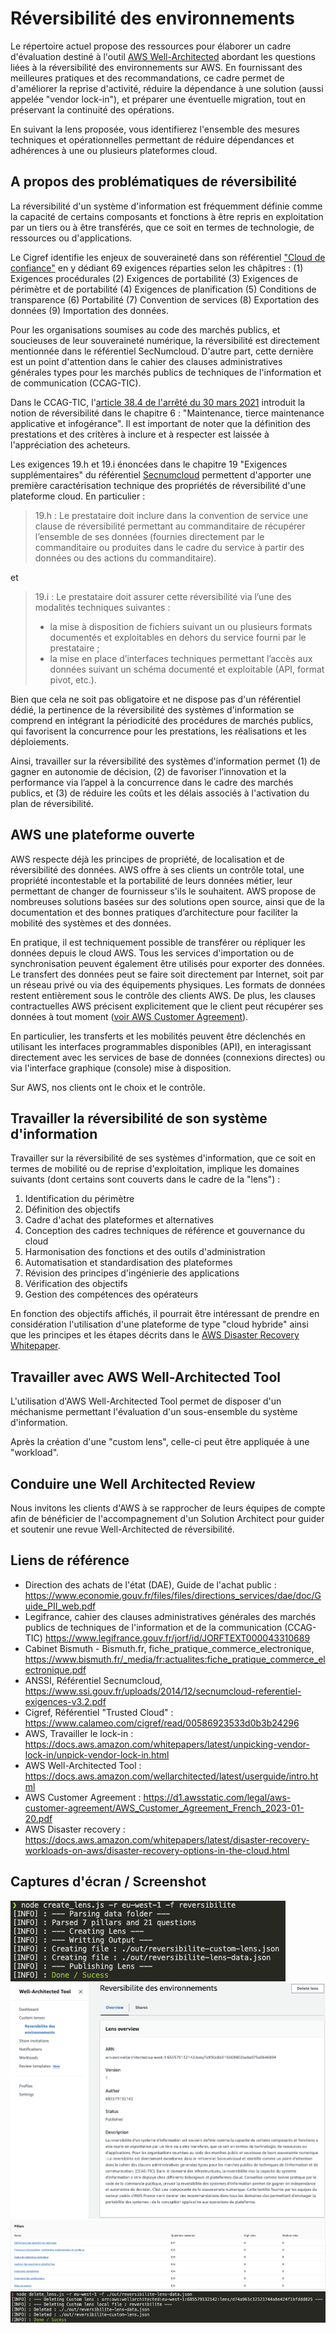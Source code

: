 # Réversibilité des environnements
Le répertoire actuel propose des ressources pour élaborer un cadre d'évaluation destiné à l'outil <a href="https://docs.aws.amazon.com/wellarchitected/latest/userguide/intro.html">AWS Well-Architected</a> abordant les questions liées à la réversibilité des environnements sur AWS. En fournissant des meilleures pratiques et des recommandations, ce cadre permet de d'améliorer la reprise d'activité, réduire la dépendance à une solution (aussi appelée "vendor lock-in"), et préparer une éventuelle migration, tout en préservant la continuité des opérations.

En suivant la lens proposée, vous identifierez l'ensemble des mesures techniques et opérationnelles permettant de réduire dépendances et adhérences à une ou plusieurs plateformes cloud.

## A propos des problématiques de réversibilité
La réversibilité d'un système d'information est fréquemment définie comme la capacité de certains composants et fonctions à être repris en exploitation par un tiers ou à être transférés, que ce soit en termes de technologie, de ressources ou d'applications.

Le Cigref identifie les enjeux de souveraineté dans son référentiel <a href="https://www.cigref.fr/le-cigref-publie-son-referentiel-du-cloud-de-confiance">"Cloud de confiance"</a> en y dédiant 69 exigences réparties selon les châpitres : (1) Exigences procédurales (2) Exigences de portabilité (3) Exigences de périmètre et de portabilité (4) Exigences de planification (5) Conditions de transparence (6) Portabilité (7) Convention de services (8) Exportation des données (9) Importation des données.

Pour les organisations soumises au code des marchés publics, et soucieuses de leur souveraineté numérique, la réversibilité est directement mentionnée dans le référentiel SecNumcloud. D'autre part, cette dernière est un point d'attention dans le cahier des clauses administratives générales types pour les marchés publics de techniques de l'information et de communication (CCAG-TIC).

Dans le CCAG-TIC, l'<a href="https://www.legifrance.gouv.fr/jorf/article_jo/JORFARTI000043310752">article 38.4 de l'arrêté du 30 mars 2021</a> introduit la notion de réversibilité dans le chapitre 6 : "Maintenance, tierce maintenance applicative et infogérance". Il est important de noter que la définition des prestations et des critères à inclure et à respecter est laissée à l'appréciation des acheteurs.

Les exigences 19.h et 19.i énoncées dans le chapitre 19 "Exigences supplémentaires" du référentiel <a href="https://www.ssi.gouv.fr/uploads/2014/12/secnumcloud-referentiel-exigences-v3.2.pdf">Secnumcloud</a> permettent d'apporter une première caractérisation technique des propriétés de réversibilité d'une plateforme cloud. En particulier :

>19.h : Le prestataire doit inclure dans la convention de service une clause de réversibilité permettant au commanditaire de récupérer l’ensemble de ses données (fournies directement par le commanditaire ou produites dans le cadre du service à partir des données ou des actions du commanditaire).

et 

>19.i : Le prestataire doit assurer cette réversibilité via l’une des modalités techniques suivantes : 
>- la mise à disposition de fichiers suivant un ou plusieurs formats documentés et exploitables en dehors du service fourni par le prestataire ;
>- la mise en place d’interfaces techniques permettant l’accès aux données suivant un schéma documenté et exploitable (API, format pivot, etc.).

Bien que cela ne soit pas obligatoire et ne dispose pas d'un référentiel dédié, la pertinence de la réversibilité des systèmes d'information se comprend en intégrant la périodicité des procédures de marchés publics, qui favorisent la concurrence pour les prestations, les réalisations et les déploiements.

Ainsi, travailler sur la réversibilité des systèmes d'information permet (1) de gagner en autonomie de décision, (2) de favoriser l’innovation et la performance via l’appel à la concurrence dans le cadre des marchés publics, et (3) de réduire les coûts et les délais associés à l'activation du plan de réversibilité.

## AWS une plateforme ouverte
AWS respecte déjà les principes de propriété, de localisation et de réversibilité des données. AWS offre à ses clients un contrôle total, une propriété incontestable et la portabilité de leurs données métier, leur permettant de changer de fournisseur s'ils le souhaitent. AWS propose de nombreuses solutions basées sur des solutions open source, ainsi que de la documentation et des bonnes pratiques d’architecture pour faciliter la mobilité des systèmes et des données.

En pratique, il est techniquement possible de transférer ou répliquer les données depuis le cloud AWS. Tous les services d'importation ou de synchronisation peuvent également être utilisés pour exporter des données. Le transfert des données peut se faire soit directement par Internet, soit par un réseau privé ou via des équipements physiques. Les formats de données restent entièrement sous le contrôle des clients AWS. De plus, les clauses contractuelles AWS précisent explicitement que le client peut récupérer ses données à tout moment (<a href="https://d1.awsstatic.com/legal/aws-customer-agreement/AWS_Customer_Agreement_French_2023-01-20.pdf">voir AWS Customer Agreement</a>).

En particulier, les transferts et les mobilités peuvent être déclenchés en utilisant les interfaces programmables disponibles (API), en interagissant directement avec les services de base de données (connexions directes) ou via l'interface graphique (console) mise à disposition.

Sur AWS, nos clients ont le choix et le contrôle.

## Travailler la réversibilité de son système d'information
Travailler sur la réversibilité de ses systèmes d'information, que ce soit en termes de mobilité ou de reprise d'exploitation, implique les domaines suivants (dont certains sont couverts dans le cadre de la "lens") :

1. Identification du périmètre
2. Définition des objectifs
3. Cadre d'achat des plateformes et alternatives
4. Conception des cadres techniques de référence et gouvernance du cloud    
5. Harmonisation des fonctions et des outils d'administration
6. Automatisation et standardisation des plateformes
7. Révision des principes d'ingénierie des applications
8. Vérification des objectifs
9. Gestion des compétences des opérateurs

En fonction des objectifs affichés, il pourrait être intéressant de prendre en considération l'utilisation d'une plateforme de type "cloud hybride" ainsi que les principes et les étapes décrits dans le <a href="https://docs.aws.amazon.com/whitepapers/latest/disaster-recovery-workloads-on-aws/disaster-recovery-options-in-the-cloud.html">AWS Disaster Recovery Whitepaper</a>.

## Travailler avec AWS Well-Architected Tool
L'utilisation d'AWS Well-Architected Tool permet de disposer d'un méchanisme permettant l'évaluation d'un sous-ensemble du système d'information.

Après la création d'une "custom lens", celle-ci peut être appliquée à une "workload".

## Conduire une Well Architected Review
Nous invitons les clients d'AWS à se rapprocher de leurs équipes de compte afin de bénéficier de l'accompagnement d'un Solution Architect pour guider et soutenir une revue Well-Architected de réversibilité.

## Liens de référence
- Direction des achats de l'état (DAE), Guide de l'achat public : https://www.economie.gouv.fr/files/files/directions_services/dae/doc/Guide_PII_web.pdf 
- Legifrance, cahier des clauses administratives générales des marchés publics de techniques de l'information et de la communication (CCAG-TIC) https://www.legifrance.gouv.fr/jorf/id/JORFTEXT000043310689
- Cabinet Bismuth - Bismuth.fr, fiche_pratique_commerce_electronique, https://www.bismuth.fr/_media/fr:actualites:fiche_pratique_commerce_electronique.pdf
- ANSSI, Référentiel Secnumcloud, https://www.ssi.gouv.fr/uploads/2014/12/secnumcloud-referentiel-exigences-v3.2.pdf
- Cigref, Référentiel "Trusted Cloud" : https://www.calameo.com/cigref/read/00586923533d0b3b24296
- AWS, Travailler le lock-in : https://docs.aws.amazon.com/whitepapers/latest/unpicking-vendor-lock-in/unpick-vendor-lock-in.html
- AWS Well-Architected Tool : https://docs.aws.amazon.com/wellarchitected/latest/userguide/intro.html
- AWS Customer Agreement : https://d1.awsstatic.com/legal/aws-customer-agreement/AWS_Customer_Agreement_French_2023-01-20.pdf
- AWS Disaster recovery : https://docs.aws.amazon.com/whitepapers/latest/disaster-recovery-workloads-on-aws/disaster-recovery-options-in-the-cloud.html

## Captures d'écran / Screenshot

![Deployment via the CLI](../../img/reversibilite/reversibilite-cli-deployment.png)
![Console view 1](../../img/reversibilite/reversibilite-console-view-1.png)
![Console view 2](../../img/reversibilite/reversibilite-console-view-2.png)
![Deletion result](../../img/reversibilite/reversibilite-cli-supression.png)



